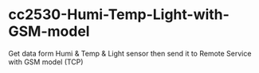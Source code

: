 # cc2530-Humi-Temp-Light-with-GSM-model
Get data form Humi &amp; Temp &amp; Light sensor then send it to Remote Service with GSM model (TCP)
